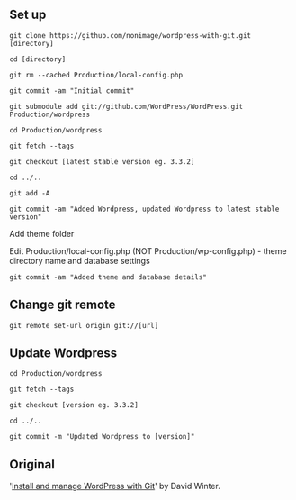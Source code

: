 ## Set up

	git clone https://github.com/nonimage/wordpress-with-git.git [directory]

	cd [directory]

	git rm --cached Production/local-config.php

	git commit -am "Initial commit"

	git submodule add git://github.com/WordPress/WordPress.git Production/wordpress
	
	cd Production/wordpress

	git fetch --tags

	git checkout [latest stable version eg. 3.3.2]

	cd ../..
	
	git add -A

	git commit -am "Added Wordpress, updated Wordpress to latest stable version"

Add theme folder

Edit Production/local-config.php (NOT Production/wp-config.php) - theme directory name and database settings

	git commit -am "Added theme and database details"
	
## Change git remote

	git remote set-url origin git://[url]


## Update Wordpress

	cd Production/wordpress

	git fetch --tags

	git checkout [version eg. 3.3.2]

	cd ../..

	git commit -m "Updated Wordpress to [version]"


## Original

'[Install and manage WordPress with Git](http://davidwinter.me/articles/2012/04/09/install-and-manage-wordpress-with-git/)' by David Winter.